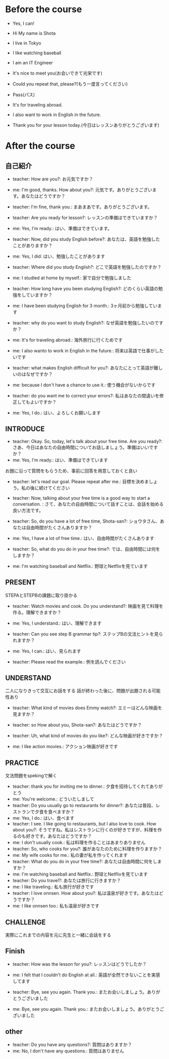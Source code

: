 # Before the course
- Yes, I can!

- Hi My name is Shota
- I live in Tokyo
- I like watching baseball
- I am an IT Engineer
- It's nice to meet you(お会いできて光栄です)

- Could you repeat that, please?(もう一度言ってください)
- Pass(パス)

- It's for traveling abroad.
- I also want to work in English in the future.

- Thank you for your lesson today.(今日はレッスンありがとうございます) 

# After the course

## 自己紹介
- teacher: How are you?: お元気ですか？
- me: I'm good, thanks. How about you?: 元気です。ありがとうございます。あなたはどうですか？
- teacher: I'm fine, thank you.: まあまあです。ありがとうございます。

- teacher: Are you ready for lesson?: レッスンの準備はできていますか？
- me: Yes, I'm ready.: はい、準備はできています。

- teacher: Now, did you study English before?: あなたは、英語を勉強したことがありますか？
- me: Yes, I did: はい、勉強したことがあります

- teacher: Where did you study English?: どこで英語を勉強したのですか？
- me: I studied at home by myself.: 家で自分で勉強しました

- teacher: How long have you been studying English?: どのくらい英語の勉強をしていますか？
- me: I have been studying English for 3 month.: 3ヶ月前から勉強しています

- teacher: why do you want to study English?: なぜ英語を勉強したいのですか？
- me: It's for traveling abroad.: 海外旅行に行くためです  
- me: I also wanto to work in English in the future.: 将来は英語で仕事がしたいです

- teacher: what makes English difficult for you?: あなたにとって英語が難しいのはなぜですか？
- me: because I don't have a chance to use it.: 使う機会がないからです

- teacher: do you want me to correct your errors?: 私はあなたの間違いを修正してもよいですか？
- me: Yes, I do.: はい、よろしくお願いします

## INTRODUCE
- teacher: Okay. So, today, let's talk about your free time. Are you ready?: さあ、今日はあなたの自由時間についてお話しましょう。準備はいいですか？
- me: Yes, I'm ready.: はい、準備はできています

お題に沿って質問をもらうため、事前に回答を用意しておくと良い
- teacher: let's read our goal. Please repeat after me.: 目標を決めましょう。私の後に続けてください

- teacher: Now, talking about your free time is a good way to start a conversation. : さて、あなたの自由時間について話すことは、会話を始める良い方法です。
- teacher: So, do you have a lot of free time, Shota-san?: ショウタさん、あなたは自由時間がたくさんありますか？
- me: Yes, I have a lot of free time.: はい、自由時間がたくさんあります
- teacher: So, what do you do in your free time?: では、自由時間には何をしますか？
- me: I'm watching baseball and Netflix.: 野球とNetflixを見ています

## PRESENT
STEPAとSTEPBの課題に取り掛かる
- teacher: Watch movies and cook. Do you understand?: 映画を見て料理を作る。理解できますか？
- me: Yes, I understand.: はい、理解できます

- teacher: Can you see step B grammar tip?: ステップBの文法ヒントを見られますか？
- me: Yes, I can.: はい、見られます 
- teacher: Please read the example.: 例を読んでください

## UNDERSTAND
二人になりきって交互にお話をする
話が終わった後に、問題が出題される可能性あり
- teacher:  What kind of movies does Emmy watch?: エミーはどんな映画を見ますか？

- teacher: so How about you, Shota-san?: あなたはどうですか？
- teacher: Uh, what kind of movies do you like?: どんな映画が好きですか？
- me: I like action movies.: アクション映画が好きです

## PRACTICE
文法問題をspekingで解く
- teacher: thank you for inviting me to dinner.: 夕食を招待してくれてありがとう
- me: You're welcome.: どういたしまして
- teacher: Do you usually go to restaurants for dinner?: あなたは普段、レストランで夕食を食べますか？
- me: Yes, I do.: はい、食べます
- teacher: I see. I like going to restaurants, but I also love to cook. How about you?: そうですね。私はレストランに行くのが好きですが、料理を作るのも好きです。あなたはどうですか？
- me: I don't usually cook.: 私は料理を作ることはあまりありません
- teacher: So, who cooks for you?: 誰があなたのために料理を作りますか？
- me: My wife cooks for me.: 私の妻が私を作ってくれます
- teacher: What do you do in your free time?: あなたは自由時間に何をしますか？
- me: I'm watching baseball and Netflix.: 野球とNetflixを見ています
- teacher: Do you travel?: あなたは旅行に行きますか？
- me: I like traveling.: 私も旅行が好きです
- teacher: I love onnsen. How about you?: 私は温泉が好きです。あなたはどうですか？
- me: I like onnsen too.: 私も温泉が好きです

## CHALLENGE
実際にこれまでの内容を元に先生と一緒に会話をする

## Finish
- teacher: How was the lesson for you?: レッスンはどうでしたか？
- me: I felt that I couldn't do English at all.: 英語が全然できないことを実感してます

- teacher: Bye, see you again. Thank you.: またお会いしましょう。ありがとうございました
- me: Bye, see you again. Thank you.: またお会いしましょう。ありがとうございました

## other
- teacher: Do you have any questions?: 質問はありますか？
- me: No, I don't have any questions.: 質問はありません
